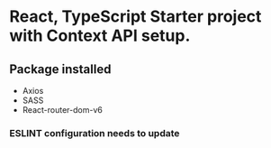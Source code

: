 # React, TypeScript Starter project with Context API setup.

## Package installed
  * Axios
  * SASS
  * React-router-dom-v6

### ESLINT configuration needs to update